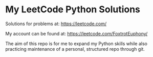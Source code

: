 # My LeetCode Python Solutions

Solutions for problems at: https://leetcode.com/

My account can be found at: https://leetcode.com/FoxtrotEuphony/

The aim of this repo is for me to expand my Python skills while also practicing maintenance of a personal, structured repo through git.
